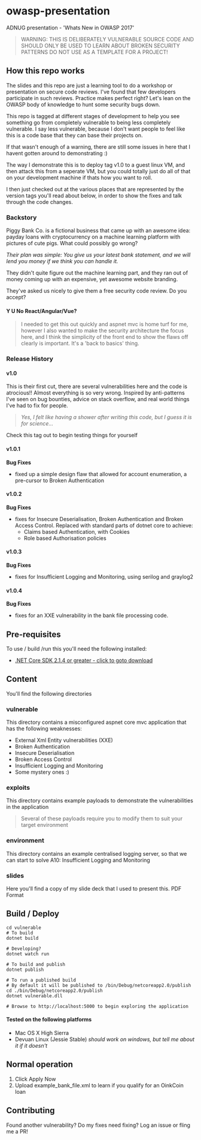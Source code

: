 # owasp-presentation
ADNUG presentation - 'Whats New in OWASP 2017'

> WARNING: THIS IS DELIBERATELY VULNERABLE SOURCE CODE AND SHOULD ONLY BE USED 
> TO LEARN ABOUT BROKEN SECURITY PATTERNS
> DO NOT USE AS A TEMPLATE FOR A PROJECT!

## How this repo works
The slides and this repo are just a learning tool to do a workshop or presentation on secure code reviews. I've found that few developers participate in such reviews. Practice makes perfect right? Let's lean on the OWASP body of knowledge to hunt some security bugs down.

This repo is tagged at different stages of development to help you see something go from completely vulnerable to being less completely vulnerable. I say less vulnerable, because I don't want people to feel like this is a code base that they can base their projects on.

If that wasn't enough of a warning, there are still some issues in here that I havent gotten around to demonstrating :)

The way I demonstrate this is to deploy tag v1.0 to a guest linux VM, and then attack this from a seperate VM, but you could totally just do all of that on your development machine if thats how you want to roll.

I then just checked out at the various places that are represented by the version tags you'll read about below, in order to show the fixes and talk through the code changes.

### Backstory
Piggy Bank Co. is a fictional business that came up with an awesome idea: payday loans with cryptocurrency on a machine learning platform with pictures of cute pigs. What could possibly go wrong?

*Their plan was simple: You give us your latest bank statement, and we will lend you money if we think you can handle it.*

They didn't quite figure out the machine learning part, and they ran out of money coming up with an expensive, yet awesome website branding.

They've asked us nicely to give them a free security code review. Do you accept?

#### Y U No React/Angular/Vue?
> I needed to get this out quickly and aspnet mvc is home turf for me, however I also wanted to make the security architecture the focus here, and I think the simplicity of the front end to show the flaws off clearly is important. It's a 'back to basics' thing.

### Release History
#### v1.0
This is their first cut, there are several vulnerabilities here and the code is atrocious!! Almost everything is so very wrong. Inspired by anti-patterns I've seen on bug bounties, advice on stack overflow, and real world things I've had to fix for people.    
>*Yes, I felt like having a shower after writing this code, but I guess it is for science...*

Check this tag out to begin testing things for yourself

#### v1.0.1
**Bug Fixes**

- fixed up a simple design flaw that allowed for account enumeration, a pre-cursor to Broken Authentication

#### v1.0.2
**Bug Fixes**
- fixes for Insecure Deserialisation, Broken Authentication and Broken Access Control.  Replaced with standard parts of dotnet core to achieve:
    - Claims based Authentication, with Cookies
    - Role based Authorisation policies

#### v1.0.3
**Bug Fixes**
- fixes for Insufficient Logging and Monitoring, using serilog and graylog2

#### v1.0.4
**Bug Fixes**
- fixes for an XXE vulnerability in the bank file processing code.

## Pre-requisites

To use / build /run this you'll need the following installed:

- [.NET Core SDK 2.1.4 or greater - click to goto download](https://www.microsoft.com/net/download/dotnet-core/sdk-2.1.4)

## Content
You'll find the following directories
### vulnerable

This directory contains a misconfigured aspnet core mvc application that has the following weaknesses:

- External Xml Entity vulnerabilities (XXE)
- Broken Authentication
- Insecure Deserialisation
- Broken Access Control
- Insufficient Logging and Monitoring
- Some mystery ones :)

### exploits

This directory contains example payloads to demonstrate the vulnerabilities in the application

> Several of these payloads require you to modify them to suit your target environment

### environment
This directory contains an example centralised logging server, so that we can start to solve A10: Insufficient Logging and Monitoring

### slides
Here you'll find a copy of my slide deck that I used to present this. PDF Format

## Build / Deploy

```
cd vulnerable
# To build
dotnet build

# Developing?
dotnet watch run

# To build and publish
dotnet publish

# To run a published build
# By default it will be published to /bin/Debug/netcoreapp2.0/publish
cd ./bin/Debug/netcoreapp2.0/publish
dotnet vulnerable.dll

# Browse to http://localhost:5000 to begin exploring the application
```
#### Tested on the following platforms
- Mac OS X High Sierra
- Devuan Linux (Jessie Stable)
*should work on windows, but tell me about it if it doesn't*

## Normal operation
1. Click Apply Now
2. Upload example_bank_file.xml to learn if you qualify for an OinkCoin loan

## Contributing

Found another vulnerability? Do my fixes need fixing? Log an issue or fling me a PR!